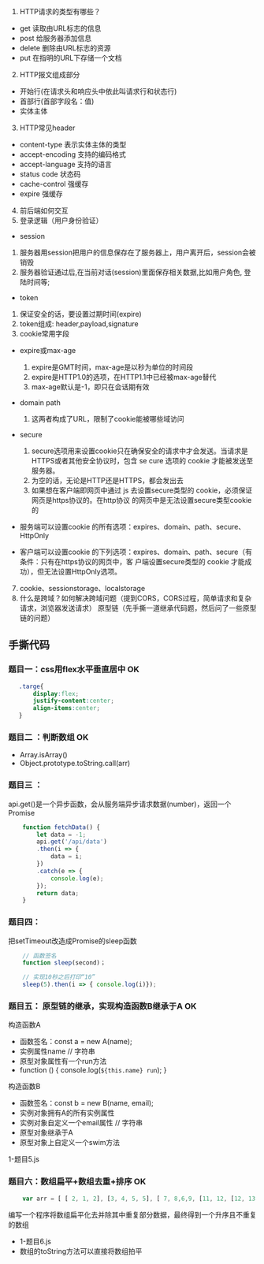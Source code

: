 1. HTTP请求的类型有哪些？
 - get      读取由URL标志的信息
 - post     给服务器添加信息
 - delete   删除由URL标志的资源
 - put      在指明的URL下存储一个文档
2. HTTP报文组成部分
 - 开始行(在请求头和响应头中依此叫请求行和状态行)
 - 首部行(首部字段名：值)
 - 实体主体
3. HTTP常见header
 - content-type     表示实体主体的类型
 - accept-encoding  支持的编码格式
 - accept-language  支持的语言
 - status code      状态码
 - cache-control    强缓存
 - expire           强缓存
4. 前后端如何交互
5. 登录逻辑（用户身份验证）
 - session
  1. 服务器用session把用户的信息保存在了服务器上，用户离开后，session会被销毁
  2. 服务器验证通过后,在当前对话(session)里面保存相关数据,比如用户角色, 登陆时间等;
 - token
  1. 保证安全的话，要设置过期时间(expire)
  2. token组成: header,payload,signature
6. cookie常用字段
 - expire或max-age
    1. expire是GMT时间，max-age是以秒为单位的时间段
    2. expire是HTTP1.0的选项，在HTTP1.1中已经被max-age替代
    3. max-age默认是-1，即只在会话期有效
 - domain  path
    1. 这两者构成了URL，限制了cookie能被哪些域访问
 - secure
    1. secure选项用来设置cookie只在确保安全的请求中才会发送。当请求是HTTPS或者其他安全协议时，包含 se
       cure 选项的 cookie 才能被发送至服务器。
    2. 为空的话，无论是HTTP还是HTTPS，都会发出去
    3. 如果想在客户端即网页中通过 js 去设置secure类型的 cookie，必须保证网页是https协议的。在http协议
       的网页中是无法设置secure类型cookie的
    
 - 服务端可以设置cookie 的所有选项：expires、domain、path、secure、HttpOnly
 - 客户端可以设置cookie 的下列选项：expires、domain、path、secure（有条件：只有在https协议的网页中，客
   户端设置secure类型的 cookie 才能成功），但无法设置HttpOnly选项。
7. cookie、sessionstorage、localstorage
8. 什么是跨域？如何解决跨域问题（提到CORS，CORS过程，简单请求和复杂请求，浏览器发送请求）
原型链（先手撕一道继承代码题，然后问了一些原型链的问题）

## 手撕代码

### 题目一：css用flex水平垂直居中       OK
 ```css
    .targe{
        display:flex;
        justify-content:center;
        align-items:center;
    }
 ```

### 题目二 ：判断数组    OK
 - Array.isArray()
 - Object.prototype.toString.call(arr)

### 题目三 ： 
api.get()是一个异步函数，会从服务端异步请求数据(number)，返回一个Promise
```js
    function fetchData() {
        let data = -1;
        api.get('/api/data')
        .then(i => {
            data = i;
        })
        .catch(e => {
            console.log(e);
        });
        return data;
    }
```

### 题目四： 
把setTimeout改造成Promise的sleep函数
```js
    // 函数签名
    function sleep(second)；

    // 实现10秒之后打印“10”
    sleep(5).then(i => { console.log(i)});
```

### 题目五： 原型链的继承，实现构造函数B继承于A     OK
构造函数A
- 函数签名：const a = new A(name);
- 实例属性name  // 字符串
- 原型对象属性有一个run方法
- function () { console.log(`${this.name} run`); }

构造函数B
- 函数签名：const b = new B(name, email);
- 实例对象拥有A的所有实例属性
- 实例对象自定义一个email属性  // 字符串
- 原型对象继承于A
- 原型对象上自定义一个swim方法

1-题目5.js

### 题目六：数组扁平+数组去重+排序    OK
```js
    var arr = [ [ 2, 1, 2], [3, 4, 5, 5], [ 7, 8,6,9, [11, 12, [12, 13, [14] ] ] ], 10];
```

编写一个程序将数组扁平化去并除其中重复部分数据，最终得到一个升序且不重复的数组
 - 1-题目6.js
 - 数组的toString方法可以直接将数组拍平